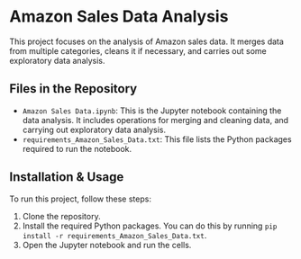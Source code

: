 
# Amazon Sales Data Analysis

This project focuses on the analysis of Amazon sales data. It merges data from multiple categories, cleans it if necessary, and carries out some exploratory data analysis.

## Files in the Repository

- `Amazon Sales Data.ipynb`: This is the Jupyter notebook containing the data analysis. It includes operations for merging and cleaning data, and carrying out exploratory data analysis.
- `requirements_Amazon_Sales_Data.txt`: This file lists the Python packages required to run the notebook.

## Installation & Usage

To run this project, follow these steps:

1. Clone the repository.
2. Install the required Python packages. You can do this by running `pip install -r requirements_Amazon_Sales_Data.txt`.
3. Open the Jupyter notebook and run the cells.

